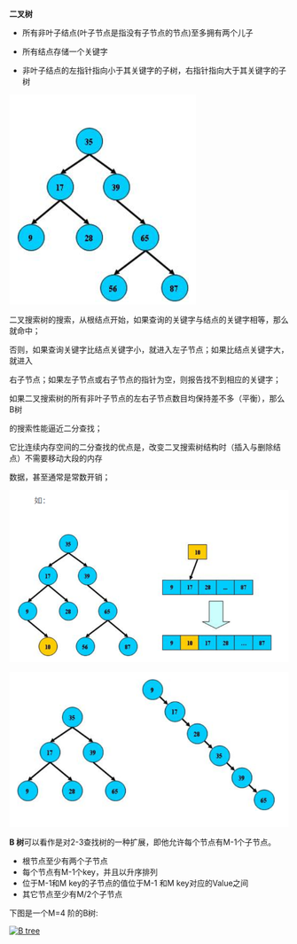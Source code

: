 **二叉树**

* 所有非叶子结点\(叶子节点是指没有子节点的节点\)至多拥有两个儿子

* 所有结点存储一个关键字

* 非叶子结点的左指针指向小于其关键字的子树，右指针指向大于其关键字的子树

![](/assets/btree1.png)

​     二叉搜索树的搜索，从根结点开始，如果查询的关键字与结点的关键字相等，那么就命中；

否则，如果查询关键字比结点关键字小，就进入左子节点；如果比结点关键字大，就进入

右子节点；如果左子节点或右子节点的指针为空，则报告找不到相应的关键字；

​       如果二叉搜索树的所有非叶子节点的左右子节点数目均保持差不多（平衡），那么B树

的搜索性能逼近二分查找；

​        它比连续内存空间的二分查找的优点是，改变二叉搜索树结构时（插入与删除结点）不需要移动大段的内存

数据，甚至通常是常数开销；

![](/assets/btree2.png)

![](/assets/btree3.png)







**B 树**可以看作是对2-3查找树的一种扩展，即他允许每个节点有M-1个子节点。

* 根节点至少有两个子节点
* 每个节点有M-1个key，并且以升序排列
* 位于M-1和M key的子节点的值位于M-1 和M key对应的Value之间
* 其它节点至少有M/2个子节点

下图是一个M=4 阶的B树:

[![](https://images0.cnblogs.com/blog/94031/201403/290047064066682.png "B tree")](https://images0.cnblogs.com/blog/94031/201403/290047034539184.png)

